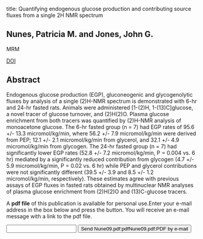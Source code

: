 title: Quantifying endogenous glucose production and contributing source fluxes from a single 2H NMR spectrum

## Nunes, Patricia M. and Jones, John G.
MRM

<a href="https://doi.org/10.1002/mrm.22062">DOI</a>

## Abstract
Endogenous glucose production (EGP), gluconeogenic and glycogenolytic fluxes by analysis of a single (2)H-NMR spectrum is demonstrated with 6-hr and 24-hr fasted rats. Animals were administered [1-(2)H, 1-(13)C]glucose, a novel tracer of glucose turnover, and (2)H(2)O. Plasma glucose enrichment from both tracers was quantified by (2)H-NMR analysis of monoacetone glucose. The 6-hr fasted group (n = 7) had EGP rates of 95.6 +/- 13.3 micromol/kg/min, where 56.2 +/- 7.9 micromol/kg/min were derived from PEP; 12.1 +/- 2.1 micromol/kg/min from glycerol, and 32.1 +/- 4.9 micromol/kg/min from glycogen. The 24-hr fasted group (n = 7) had significantly lower EGP rates (52.8 +/- 7.2 micromol/kg/min, P = 0.004 vs. 6 hr) mediated by a significantly reduced contribution from glycogen (4.7 +/- 5.9 micromol/kg/min, P = 0.02 vs. 6 hr) while PEP and glycerol contributions were not significantly different (39.5 +/- 3.9 and 8.5 +/- 1.2 micromol/kg/min, respectively). These estimates agree with previous assays of EGP fluxes in fasted rats obtained by multinuclear NMR analyses of plasma glucose enrichment from (2)H(2)O and (13)C-glucose tracers.

A <b>pdf file</b> of this publication is available for personal use.Enter your e-mail address in the box below and press the button. You will receive an e-mail message with a link to the pdf file.
<form action="sender.php">  <input type="text" name="email">  <input type="submit" value="Send Nune09.pdf:pdfNune09.pdf:PDF by e-mail"></form>